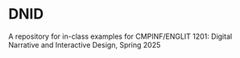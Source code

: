 # DNID
A repository for in-class examples for CMPINF/ENGLIT 1201: Digital Narrative and Interactive Design, Spring 2025
